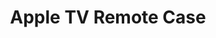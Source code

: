 ---
layout: project
permalink: /apple_tv_remote_case/
title: "Apple TV Remote Case"
description: "A protective and ergonomic gaming case for the Apple TV Siri Remote"
challenge: "Best Buy wanted a silicone gaming case for the Apple TV Siri remote. Siri remote's elegant and thin design needs a little more ergonomic shape if used for gaming."
result: "Clay was the most natural first choice to explore and find the best ergonomic shape for a great gaming experience. After exploring the ergonomics with clay models for a good feel, we refined the shape into a more clean and geometric form to match the simplicity of Apple's design. This new simplified shape did not compromise the ergonomic comfort of the case. In our research we found that customers complain of having a hard time finding the remote due to its size and color. We also saw that gamers like bold colors in their products, so we choose a bright red or yellow which can be easily spotted in your living room."
services:
 - "research"
 - "ideation"
 - "3D CAD"
main_image: "/assets/images/projects/apple_tv_remote_case/main.jpg"
images:
 - "/assets/images/projects/apple_tv_remote_case/01.jpg"
 - "/assets/images/projects/apple_tv_remote_case/02.jpg"
 - "/assets/images/projects/apple_tv_remote_case/03.jpg"
---